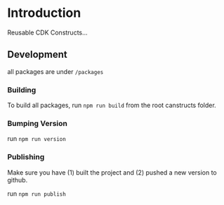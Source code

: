 # Introduction

Reusable CDK Constructs...

## Development

all packages are under `/packages`

### Building

To build all packages, run `npm run build` from the root canstructs folder.

### Bumping Version

run `npm run version`

### Publishing

Make sure you have (1) built the project and (2) pushed a new version to github.

run `npm run publish`
